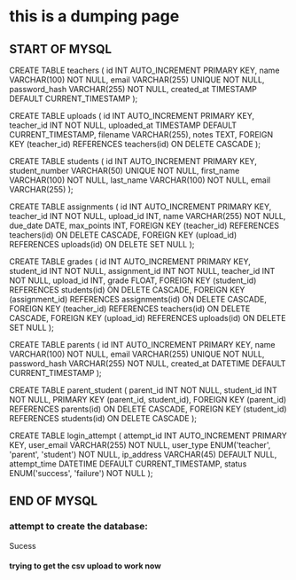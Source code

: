 # this is a dumping page

## START OF MYSQL

CREATE TABLE teachers (
    id INT AUTO_INCREMENT PRIMARY KEY,
    name VARCHAR(100) NOT NULL,
    email VARCHAR(255) UNIQUE NOT NULL,
    password_hash VARCHAR(255) NOT NULL,
    created_at TIMESTAMP DEFAULT CURRENT_TIMESTAMP
);

CREATE TABLE uploads (
    id INT AUTO_INCREMENT PRIMARY KEY,
    teacher_id INT NOT NULL,
    uploaded_at TIMESTAMP DEFAULT CURRENT_TIMESTAMP,
    filename VARCHAR(255),
    notes TEXT,
    FOREIGN KEY (teacher_id) REFERENCES teachers(id) ON DELETE CASCADE
);

CREATE TABLE students (
    id INT AUTO_INCREMENT PRIMARY KEY,
    student_number VARCHAR(50) UNIQUE NOT NULL,
    first_name VARCHAR(100) NOT NULL,
    last_name VARCHAR(100) NOT NULL,
    email VARCHAR(255)
);

CREATE TABLE assignments (
    id INT AUTO_INCREMENT PRIMARY KEY,
    teacher_id INT NOT NULL,
    upload_id INT,
    name VARCHAR(255) NOT NULL,
    due_date DATE,
    max_points INT,
    FOREIGN KEY (teacher_id) REFERENCES teachers(id) ON DELETE CASCADE,
    FOREIGN KEY (upload_id) REFERENCES uploads(id) ON DELETE SET NULL
);

CREATE TABLE grades (
    id INT AUTO_INCREMENT PRIMARY KEY,
    student_id INT NOT NULL,
    assignment_id INT NOT NULL,
    teacher_id INT NOT NULL,
    upload_id INT,
    grade FLOAT,
    FOREIGN KEY (student_id) REFERENCES students(id) ON DELETE CASCADE,
    FOREIGN KEY (assignment_id) REFERENCES assignments(id) ON DELETE CASCADE,
    FOREIGN KEY (teacher_id) REFERENCES teachers(id) ON DELETE CASCADE,
    FOREIGN KEY (upload_id) REFERENCES uploads(id) ON DELETE SET NULL
);

CREATE TABLE parents (
    id INT AUTO_INCREMENT PRIMARY KEY,
    name VARCHAR(100) NOT NULL,
    email VARCHAR(255) UNIQUE NOT NULL,
    password_hash VARCHAR(255) NOT NULL,
    created_at DATETIME DEFAULT CURRENT_TIMESTAMP
);

CREATE TABLE parent_student (
    parent_id INT NOT NULL,
    student_id INT NOT NULL,
    PRIMARY KEY (parent_id, student_id),
    FOREIGN KEY (parent_id) REFERENCES parents(id) ON DELETE CASCADE,
    FOREIGN KEY (student_id) REFERENCES students(id) ON DELETE CASCADE
);

CREATE TABLE login_attempt (
    attempt_id INT AUTO_INCREMENT PRIMARY KEY,
    user_email VARCHAR(255) NOT NULL,
    user_type ENUM('teacher', 'parent', 'student') NOT NULL,
    ip_address VARCHAR(45) DEFAULT NULL,
    attempt_time DATETIME DEFAULT CURRENT_TIMESTAMP,
    status ENUM('success', 'failure') NOT NULL
);


## END OF MYSQL

### attempt to create the database:
Sucess
#### trying to get the csv upload to work now




